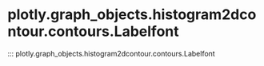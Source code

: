 # plotly.graph_objects.histogram2dcontour.contours.Labelfont

::: plotly.graph_objects.histogram2dcontour.contours.Labelfont
